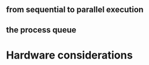 

from sequential to parallel execution
-------------------------------------

the process queue
-----------------

Hardware considerations
=======================


